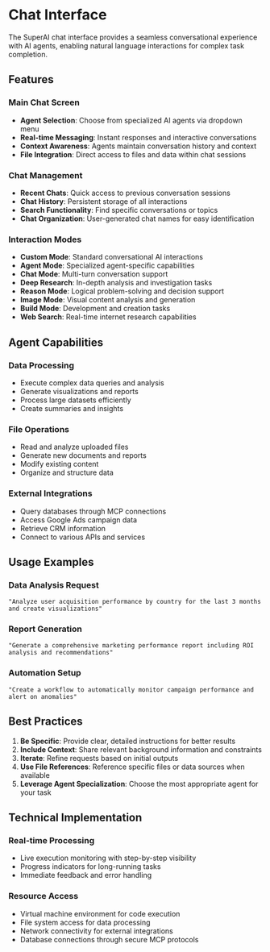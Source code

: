 # Chat Interface

The SuperAI chat interface provides a seamless conversational experience with AI agents, enabling natural language interactions for complex task completion.

## Features

### Main Chat Screen
- **Agent Selection**: Choose from specialized AI agents via dropdown menu
- **Real-time Messaging**: Instant responses and interactive conversations
- **Context Awareness**: Agents maintain conversation history and context
- **File Integration**: Direct access to files and data within chat sessions

### Chat Management
- **Recent Chats**: Quick access to previous conversation sessions
- **Chat History**: Persistent storage of all interactions
- **Search Functionality**: Find specific conversations or topics
- **Chat Organization**: User-generated chat names for easy identification

### Interaction Modes
- **Custom Mode**: Standard conversational AI interactions
- **Agent Mode**: Specialized agent-specific capabilities
- **Chat Mode**: Multi-turn conversation support
- **Deep Research**: In-depth analysis and investigation tasks
- **Reason Mode**: Logical problem-solving and decision support
- **Image Mode**: Visual content analysis and generation
- **Build Mode**: Development and creation tasks
- **Web Search**: Real-time internet research capabilities

## Agent Capabilities

### Data Processing
- Execute complex data queries and analysis
- Generate visualizations and reports
- Process large datasets efficiently
- Create summaries and insights

### File Operations
- Read and analyze uploaded files
- Generate new documents and reports
- Modify existing content
- Organize and structure data

### External Integrations
- Query databases through MCP connections
- Access Google Ads campaign data
- Retrieve CRM information
- Connect to various APIs and services

## Usage Examples

### Data Analysis Request
```
"Analyze user acquisition performance by country for the last 3 months and create visualizations"
```

### Report Generation
```
"Generate a comprehensive marketing performance report including ROI analysis and recommendations"
```

### Automation Setup
```
"Create a workflow to automatically monitor campaign performance and alert on anomalies"
```

## Best Practices

1. **Be Specific**: Provide clear, detailed instructions for better results
2. **Include Context**: Share relevant background information and constraints
3. **Iterate**: Refine requests based on initial outputs
4. **Use File References**: Reference specific files or data sources when available
5. **Leverage Agent Specialization**: Choose the most appropriate agent for your task

## Technical Implementation

### Real-time Processing
- Live execution monitoring with step-by-step visibility
- Progress indicators for long-running tasks
- Immediate feedback and error handling

### Resource Access
- Virtual machine environment for code execution
- File system access for data processing
- Network connectivity for external integrations
- Database connections through secure MCP protocols